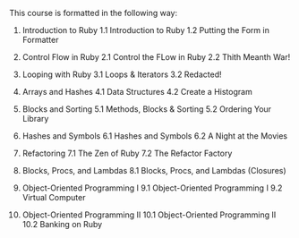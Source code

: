 
This course is formatted in the following way: 


1. Introduction to Ruby
  1.1 Introduction to Ruby
  1.2 Putting the Form in Formatter

2. Control Flow in Ruby 
  2.1 Control the FLow in Ruby 
  2.2 Thith Meanth War!

3. Looping with Ruby 
  3.1 Loops & Iterators 
  3.2 Redacted!

4. Arrays and Hashes
  4.1 Data Structures 
  4.2 Create a Histogram 

5. Blocks and Sorting 
  5.1 Methods, Blocks & Sorting 
  5.2 Ordering Your Library 

6. Hashes and Symbols
  6.1 Hashes and Symbols
  6.2 A Night at the Movies 

7. Refactoring
  7.1 The Zen of Ruby 
  7.2 The Refactor Factory 

8. Blocks, Procs, and Lambdas
  8.1 Blocks, Procs, and Lambdas (Closures)

9. Object-Oriented Programming I
  9.1 Object-Oriented Programming I
  9.2 Virtual Computer 

10. Object-Oriented Programming II
  10.1 Object-Oriented Programming II
  10.2 Banking on Ruby 
